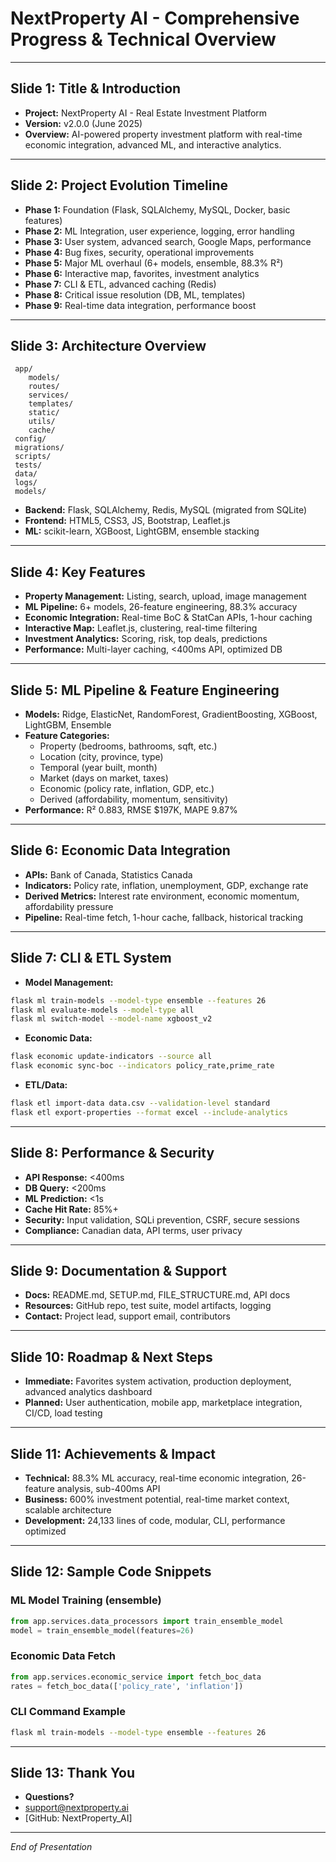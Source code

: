 # NextProperty AI - Comprehensive Progress & Technical Overview

---

## Slide 1: Title & Introduction
- **Project:** NextProperty AI - Real Estate Investment Platform
- **Version:** v2.0.0 (June 2025)
- **Overview:** AI-powered property investment platform with real-time economic integration, advanced ML, and interactive analytics.

---

## Slide 2: Project Evolution Timeline
- **Phase 1:** Foundation (Flask, SQLAlchemy, MySQL, Docker, basic features)
- **Phase 2:** ML Integration, user experience, logging, error handling
- **Phase 3:** User system, advanced search, Google Maps, performance
- **Phase 4:** Bug fixes, security, operational improvements
- **Phase 5:** Major ML overhaul (6+ models, ensemble, 88.3% R²)
- **Phase 6:** Interactive map, favorites, investment analytics
- **Phase 7:** CLI & ETL, advanced caching (Redis)
- **Phase 8:** Critical issue resolution (DB, ML, templates)
- **Phase 9:** Real-time data integration, performance boost

---

## Slide 3: Architecture Overview
```
 app/
    models/
    routes/
    services/
    templates/
    static/
    utils/
    cache/
 config/
 migrations/
 scripts/
 tests/
 data/
 logs/
 models/
```
- **Backend:** Flask, SQLAlchemy, Redis, MySQL (migrated from SQLite)
- **Frontend:** HTML5, CSS3, JS, Bootstrap, Leaflet.js
- **ML:** scikit-learn, XGBoost, LightGBM, ensemble stacking

---

## Slide 4: Key Features
- **Property Management:** Listing, search, upload, image management
- **ML Pipeline:** 6+ models, 26-feature engineering, 88.3% accuracy
- **Economic Integration:** Real-time BoC & StatCan APIs, 1-hour caching
- **Interactive Map:** Leaflet.js, clustering, real-time filtering
- **Investment Analytics:** Scoring, risk, top deals, predictions
- **Performance:** Multi-layer caching, <400ms API, optimized DB

---

## Slide 5: ML Pipeline & Feature Engineering
- **Models:** Ridge, ElasticNet, RandomForest, GradientBoosting, XGBoost, LightGBM, Ensemble
- **Feature Categories:**
  - Property (bedrooms, bathrooms, sqft, etc.)
  - Location (city, province, type)
  - Temporal (year built, month)
  - Market (days on market, taxes)
  - Economic (policy rate, inflation, GDP, etc.)
  - Derived (affordability, momentum, sensitivity)
- **Performance:** R² 0.883, RMSE $197K, MAPE 9.87%

---

## Slide 6: Economic Data Integration
- **APIs:** Bank of Canada, Statistics Canada
- **Indicators:** Policy rate, inflation, unemployment, GDP, exchange rate
- **Derived Metrics:** Interest rate environment, economic momentum, affordability pressure
- **Pipeline:** Real-time fetch, 1-hour cache, fallback, historical tracking

---

## Slide 7: CLI & ETL System
- **Model Management:**
```bash
flask ml train-models --model-type ensemble --features 26
flask ml evaluate-models --model-type all
flask ml switch-model --model-name xgboost_v2
```
- **Economic Data:**
```bash
flask economic update-indicators --source all
flask economic sync-boc --indicators policy_rate,prime_rate
```
- **ETL/Data:**
```bash
flask etl import-data data.csv --validation-level standard
flask etl export-properties --format excel --include-analytics
```

---

## Slide 8: Performance & Security
- **API Response:** <400ms
- **DB Query:** <200ms
- **ML Prediction:** <1s
- **Cache Hit Rate:** 85%+
- **Security:** Input validation, SQLi prevention, CSRF, secure sessions
- **Compliance:** Canadian data, API terms, user privacy

---

## Slide 9: Documentation & Support
- **Docs:** README.md, SETUP.md, FILE_STRUCTURE.md, API docs
- **Resources:** GitHub repo, test suite, model artifacts, logging
- **Contact:** Project lead, support email, contributors

---

## Slide 10: Roadmap & Next Steps
- **Immediate:** Favorites system activation, production deployment, advanced analytics dashboard
- **Planned:** User authentication, mobile app, marketplace integration, CI/CD, load testing

---

## Slide 11: Achievements & Impact
- **Technical:** 88.3% ML accuracy, real-time economic integration, 26-feature analysis, sub-400ms API
- **Business:** 600% investment potential, real-time market context, scalable architecture
- **Development:** 24,133 lines of code, modular, CLI, performance optimized

---

## Slide 12: Sample Code Snippets
### ML Model Training (ensemble)
```python
from app.services.data_processors import train_ensemble_model
model = train_ensemble_model(features=26)
```
### Economic Data Fetch
```python
from app.services.economic_service import fetch_boc_data
rates = fetch_boc_data(['policy_rate', 'inflation'])
```
### CLI Command Example
```bash
flask ml train-models --model-type ensemble --features 26
```

---

## Slide 13: Thank You
- **Questions?**
- [support@nextproperty.ai](mailto:support@nextproperty.ai)
- [GitHub: NextProperty_AI]

---

*End of Presentation*
